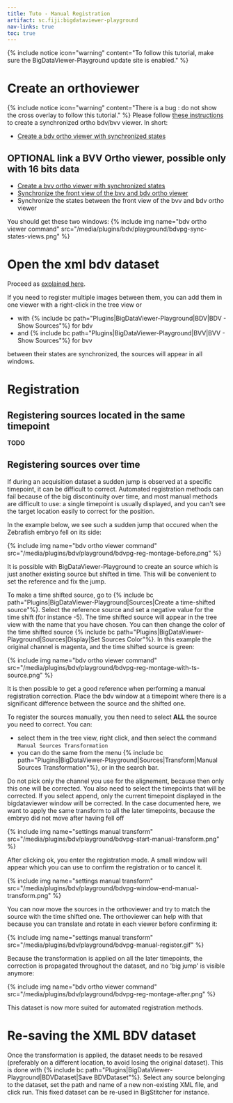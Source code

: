 ```yaml
---
title: Tuto - Manual Registration
artifact: sc.fiji:bigdataviewer-playground
nav-links: true
toc: true
---
```


{% include notice icon="warning"
  content="To follow this tutorial, make sure the BigDataViewer-Playground update site is enabled." %}

# Create an orthoviewer

{% include notice icon="warning"
  content="There is a bug : do not show the cross overlay to follow this tutorial." %}
Please follow [these instructions](/plugins/bdv/playground/bdv-playground-visualize) to create a synchronized ortho bdv/bvv viewer. In short:
* [Create a bdv ortho viewer with synchronized states](/plugins/bdv/playground/bdv-playground-visualize#using-bigdataviewer-orthoviewer)

## OPTIONAL link a BVV Ortho viewer, possible only with 16 bits data
* [Create a bvv ortho viewer with synchronized states](/plugins/bdv/playground/bdv-playground-visualize#using-bigvolumerviewer-orthoviewer)
* [Synchronize the front view of the bvv and bdv ortho viewer](/plugins/bdv/playground/bdv-playground-visualize#synchronization-of-viewers-location)
* Synchronize the states between the front view of the bvv and bdv ortho viewer

You should get these two windows:
{% include img name="bdv ortho viewer command" src="/media/plugins/bdv/playground/bdvpg-sync-states-views.png" %}

# Open the xml bdv dataset

Proceed as [explained here](/plugins/bdv/playground/bdv-playground-open-dataset).

If you need to register multiple images between them, you can add them in one viewer with a right-click in the tree view or 
* with {% include bc path="Plugins|BigDataViewer-Playground|BDV|BDV - Show Sources"%} for bdv
* and {% include bc path="Plugins|BigDataViewer-Playground|BVV|BVV - Show Sources"%} for bvv 

between their states are synchronized, the sources will appear in all windows.

# Registration

## Registering sources located in the same timepoint

**TODO**

## Registering sources over time

If during an acquisition dataset a sudden jump is observed at a specific timepoint, it can be difficult to correct. Automated registration methods can fail because of the big discontinuity over time, and most manual methods are difficult to use: a single timepoint is usually displayed, and you can't see the target location easily to correct for the position.

In the example below, we see such a sudden jump that occured when the Zebrafish embryo fell on its side:

{% include img name="bdv ortho viewer command" src="/media/plugins/bdv/playground/bdvpg-reg-montage-before.png" %}


It is possible with BigDataViewer-Playground to create an source which is just another existing source but shifted in time. This will be convenient to set the reference and fix the jump.

To make a time shifted source, go to {% include bc path="Plugins|BigDataViewer-Playground|Sources|Create a time-shifted source"%}. Select the reference source and set a negative value for the time shift (for instance -5). The time shifted source will appear in the tree view with the name that you have chosen. You can then change the color of the time shifted source {% include bc path="Plugins|BigDataViewer-Playground|Sources|Display|Set Sources Color"%}. In this example the original channel is magenta, and the time shifted source is green:

{% include img name="bdv ortho viewer command" src="/media/plugins/bdv/playground/bdvpg-reg-montage-with-ts-source.png" %}

It is then possible to get a good reference when performing a manual registration correction. Place the bdv window at a timepoint where there is a significant difference between the source and the shifted one. 

To register the sources manually, you then need to select **ALL** the source you need to correct. You can:
* select them in the tree view, right click, and then select the command `Manual Sources Transformation`
* you can do the same from the menu {% include bc path="Plugins|BigDataViewer-Playground|Sources|Transform|Manual Sources Transformation"%}, or in the search bar. 

Do not pick only the channel you use for the alignement, because then only this one will be corrected. You also need to select the timepoints that will be corrected. If you select append, only the current timepoint displayed in the bigdataviewer window will be corrected. In the case documented here, we want to apply the same transform to all the later timepoints, because the embryo did not move after having fell off

{% include img name="settings manual transform" src="/media/plugins/bdv/playground/bdvpg-start-manual-transform.png" %}

After clicking ok, you enter the registration mode. A small window will appear which you can use to confirm the registration or to cancel it.

{% include img name="settings manual transform" src="/media/plugins/bdv/playground/bdvpg-window-end-manual-transform.png" %}

You can now move the sources in the orthoviewer and try to match the source with the time shifted one. The orthoviewer can help with that because you can translate and rotate in each viewer before confirming it:

{% include img name="settings manual transform" src="/media/plugins/bdv/playground/bdvpg-manual-register.gif" %}

Because the transformation is applied on all the later timepoints, the correction is propagated throughout the dataset, and no 'big jump' is visible anymore:

{% include img name="bdv ortho viewer command" src="/media/plugins/bdv/playground/bdvpg-reg-montage-after.png" %}

This dataset is now more suited for automated registration methods.

# Re-saving the XML BDV dataset

Once the transformation is applied, the dataset needs to be resaved (preferably on a different location, to avoid losing the original dataset). This is done with 
{% include bc path="Plugins|BigDataViewer-Playground|BDVDataset|Save BDVDataset"%}. Select any source belonging to the dataset, set the path and name of a new non-existing XML file, and click run. This fixed dataset can be re-used in BigStitcher for instance.








